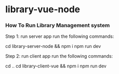 # library-vue-node

<h3>How To Run Library Management system </h3>

Step 1: run server app
run the following commands:

cd library-server-node && npm i
npm run dev

Step 2: run client app
run the following commands:

cd ..
cd library-client-vue && npm i
npm run dev

